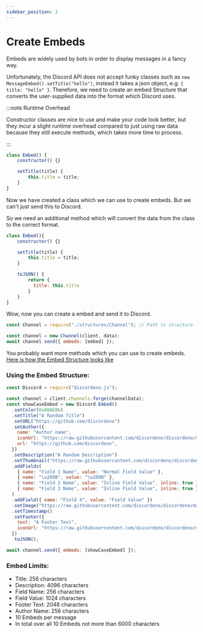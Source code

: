 ```yaml
---
sidebar_position: 3
---
```


# Create Embeds

Embeds are widely used by bots in order to display messages in a fancy way.

Unfortunately, the Discord API does not accept funky classes such as `new MessageEmbed().setTitle("hello")`, instead it
takes a json object, e.g. `{ title: "hello" }`. Therefore, we need to create an embed Structure that converts the
user-supplied data into the format which Discord uses.

:::note Runtime Overhead

Constructor classes are nice to use and make your code look better, but they incur a slight runtime overhead compared to
just using raw data because they still execute methods, which takes more time to process.

:::

```js
class Embed() {
    constructor() {}

    setTitle(title) {
        this.title = title;
    }
}
```

Now we have created a class which we can use to create embeds. But we can't just send this to Discord.

So we need an additional method which will convert the data from the class to the correct format.

```js
class Embed(){  
    constructor() {}

    setTitle(title) {
        this.title = title;
    }

    toJSON() {
        return {
          title: this.title
        }
    }
}
```

Wow, now you can create a embed and send it to Discord.

```js
const Channel = require("./structures/Channel"); // Path to structure

const channel = new Channel(client, data);
await channel.send({ embeds: [embed] });
```

You probably want more methods which you can use to create embeds.
[Here is how the Embed Structure looks like](https://github.com/meister03/discordeno.js/blob/master/Structures/Embed.js)

### Using the Embed Structure:

```js
const Discord = require("discordeno.js");

const channel = client.channels.forge(channelData);
const showCaseEmbed = new Discord.Embed()
  .setColor(0x00AE86)
  .setTitle("A Random Title")
  .setURL("https://github.com/discordeno")
  .setAuthor({
    name: "Author name",
    iconUrl: "https://raw.githubusercontent.com/discordeno/discordeno/main/site/static/img/logo.png",
    url: "https://github.com/discordeno",
  })
  .setDescription("A Random Description")
  .setThumbnail("https://raw.githubusercontent.com/discordeno/discordeno/main/site/static/img/logo.png")
  .addFields(
    { name: "Field 1 Name", value: "Normal Field Value" },
    { name: "\u200B", value: "\u200B" },
    { name: "Field 2 Name", value: "Inline Field Value", inline: true },
    { name: "Field 3 Name", value: "Inline Field Value", inline: true },
  )
  .addField({ name: "Field 4", value: "Field Value" })
  .setImage("https://raw.githubusercontent.com/discordeno/discordeno/main/site/static/img/logo.png")
  .setTimestamp()
  .setFooter({
    text: "A Footer Text",
    iconUrl: "https://raw.githubusercontent.com/discordeno/discordeno/main/site/static/img/logo.png",
  })
  .toJSON();

await channel.send({ embeds: [showCaseEmbed] });
```

### Embed Limits:

- Title: 256 characters
- Description: 4096 characters
- Field Name: 256 characters
- Field Value: 1024 characters
- Footer Text: 2048 characters
- Author Name: 256 characters
- 10 Embeds per message
- In total over all 10 Embeds not more than 6000 characters
